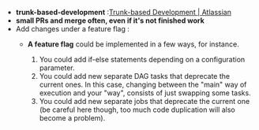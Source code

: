 
- **trunk-based-development** :[Trunk-based Development | Atlassian](https://www.atlassian.com/continuous-delivery/continuous-integration/trunk-based-development)
- **small PRs and merge often, even if it's not finished work**
- Add changes under a feature flag :
	- **A feature flag** could be implemented in a few ways, for instance.  

		1. You could add if-else statements depending on a configuration parameter.
		2. You could add new separate DAG tasks that deprecate the current ones. In this case, changing between the "main" way of execution and your "way", consists of just swapping some tasks.  
		3. You could add new separate jobs that deprecate the current one (be careful here though, too much code duplication will also become a problem).
